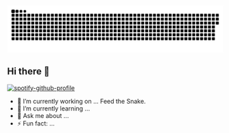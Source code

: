 ![Snake animation](https://raw.githubusercontent.com/surgatengit/surgatengit/output/github-contribution-grid-snake-dark.svg)
## Hi there 👋
[![spotify-github-profile](https://spotify-github-profile.kittinanx.com/api/view?uid=g4vehpi40mimfuucijdchzu7v&cover_image=true&theme=natemoo-re&show_offline=false&background_color=121212&interchange=false&bar_color=53b14f&bar_color_cover=true)](https://spotify-github-profile.kittinanx.com/api/view?uid=g4vehpi40mimfuucijdchzu7v&redirect=true)

- 🔭 I’m currently working on ... Feed the Snake.
- 🌱 I’m currently learning ... 
- 💬 Ask me about ...
- ⚡ Fun fact: ...
